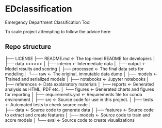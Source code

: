 # EDclassification
Emergency Department Classification Tool

To scale project attempting to follow the advice here: 


## Repo structure

├── LICENSE
├── README.md          <- The top-level README for developers
│
├── data               <<<<DATA NOT STORED IN REPO AS SENSITIVE IN THIS PROJECT>>>>
│   ├── interim        <- Intermediate data
│   ├── output         <- Model results and scoring
│   ├── processed      <- The final data sets for modeling
│   └── raw            <- The original, immutable data dump
│
├── models             <- Trained and serialized models
│
├── notebooks          <- Jupyter notebooks
│
├── references         <- Data explanatory materials
│
├── reports            <- Generated analysis as HTML, PDF etc.
│   └── figures        <- Generated charts and figures for reporting
│
├── requirements.yml   <- Requirements file for conda environment
│
├── src                <- Source code for use in this project.
    │
    ├── tests          <- Automated tests to check source code
    │    
    ├── data           <- Source code to generate data
    │
    ├── features       <- Source code to extract and create features
    │
    ├── models         <- Source code to train and score models
    │
    └── eval           <- Source code to create visualizations

